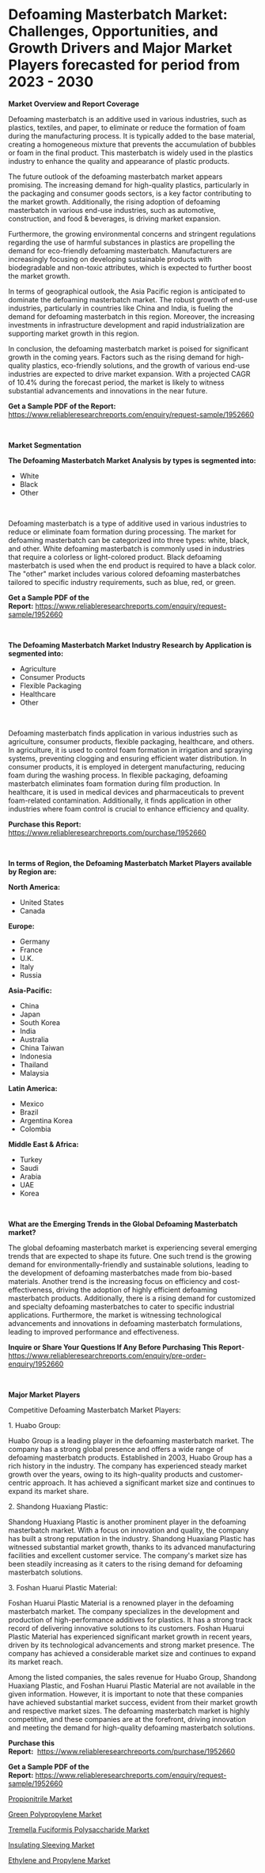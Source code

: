 <p><h1>Defoaming Masterbatch Market: Challenges, Opportunities, and Growth Drivers and Major Market Players forecasted for period from 2023 - 2030</h1></p><p><strong>Market Overview and Report Coverage</strong></p>
<p><p>Defoaming masterbatch is an additive used in various industries, such as plastics, textiles, and paper, to eliminate or reduce the formation of foam during the manufacturing process. It is typically added to the base material, creating a homogeneous mixture that prevents the accumulation of bubbles or foam in the final product. This masterbatch is widely used in the plastics industry to enhance the quality and appearance of plastic products.</p><p>The future outlook of the defoaming masterbatch market appears promising. The increasing demand for high-quality plastics, particularly in the packaging and consumer goods sectors, is a key factor contributing to the market growth. Additionally, the rising adoption of defoaming masterbatch in various end-use industries, such as automotive, construction, and food & beverages, is driving market expansion.</p><p>Furthermore, the growing environmental concerns and stringent regulations regarding the use of harmful substances in plastics are propelling the demand for eco-friendly defoaming masterbatch. Manufacturers are increasingly focusing on developing sustainable products with biodegradable and non-toxic attributes, which is expected to further boost the market growth.</p><p>In terms of geographical outlook, the Asia Pacific region is anticipated to dominate the defoaming masterbatch market. The robust growth of end-use industries, particularly in countries like China and India, is fueling the demand for defoaming masterbatch in this region. Moreover, the increasing investments in infrastructure development and rapid industrialization are supporting market growth in this region.</p><p>In conclusion, the defoaming masterbatch market is poised for significant growth in the coming years. Factors such as the rising demand for high-quality plastics, eco-friendly solutions, and the growth of various end-use industries are expected to drive market expansion. With a projected CAGR of 10.4% during the forecast period, the market is likely to witness substantial advancements and innovations in the near future.</p></p>
<p><strong>Get a Sample PDF of the Report:</strong> <a href="https://www.reliableresearchreports.com/enquiry/request-sample/1952660">https://www.reliableresearchreports.com/enquiry/request-sample/1952660</a></p>
<p>&nbsp;</p>
<p><strong>Market Segmentation</strong></p>
<p><strong>The Defoaming Masterbatch Market Analysis by types is segmented into:</strong></p>
<p><ul><li>White</li><li>Black</li><li>Other</li></ul></p>
<p>&nbsp;</p>
<p><p>Defoaming masterbatch is a type of additive used in various industries to reduce or eliminate foam formation during processing. The market for defoaming masterbatch can be categorized into three types: white, black, and other. White defoaming masterbatch is commonly used in industries that require a colorless or light-colored product. Black defoaming masterbatch is used when the end product is required to have a black color. The "other" market includes various colored defoaming masterbatches tailored to specific industry requirements, such as blue, red, or green.</p></p>
<p><strong>Get a Sample PDF of the Report:</strong>&nbsp;<a href="https://www.reliableresearchreports.com/enquiry/request-sample/1952660">https://www.reliableresearchreports.com/enquiry/request-sample/1952660</a></p>
<p>&nbsp;</p>
<p><strong>The Defoaming Masterbatch Market Industry Research by Application is segmented into:</strong></p>
<p><ul><li>Agriculture</li><li>Consumer Products</li><li>Flexible Packaging</li><li>Healthcare</li><li>Other</li></ul></p>
<p>&nbsp;</p>
<p><p>Defoaming masterbatch finds application in various industries such as agriculture, consumer products, flexible packaging, healthcare, and others. In agriculture, it is used to control foam formation in irrigation and spraying systems, preventing clogging and ensuring efficient water distribution. In consumer products, it is employed in detergent manufacturing, reducing foam during the washing process. In flexible packaging, defoaming masterbatch eliminates foam formation during film production. In healthcare, it is used in medical devices and pharmaceuticals to prevent foam-related contamination. Additionally, it finds application in other industries where foam control is crucial to enhance efficiency and quality.</p></p>
<p><strong>Purchase this Report:</strong>&nbsp; <a href="https://www.reliableresearchreports.com/purchase/1952660">https://www.reliableresearchreports.com/purchase/1952660</a></p>
<p>&nbsp;</p>
<p><strong>In terms of Region, the Defoaming Masterbatch Market Players available by Region are:</strong></p>
<p>
    <p> <strong> North America: </strong>
        <ul>
            <li>United States</li>
            <li>Canada</li>
        </ul>
        </p> 
    <p> <strong> Europe: </strong>
        <ul>
            <li>Germany</li>
            <li>France</li>
            <li>U.K.</li>
            <li>Italy</li>
            <li>Russia</li>
        </ul>
        </p> 
    <p> <strong> Asia-Pacific: </strong>
        <ul>
            <li>China</li>
            <li>Japan</li>
            <li>South Korea</li>
            <li>India</li>
            <li>Australia</li>
            <li>China Taiwan</li>
            <li>Indonesia</li>
            <li>Thailand</li>
            <li>Malaysia</li>
        </ul>
        </p> 
    <p> <strong> Latin America: </strong>
        <ul>
            <li>Mexico</li>
            <li>Brazil</li>
            <li>Argentina Korea</li>
            <li>Colombia</li>
        </ul>
        </p> 
    <p> <strong> Middle East & Africa: </strong>
        <ul>
            <li>Turkey</li>
            <li>Saudi</li>
            <li>Arabia</li>
            <li>UAE</li>
            <li>Korea</li>
        </ul>
    </p>
    </p>
<p>&nbsp;</p>
<p><strong>What are the Emerging Trends in the Global Defoaming Masterbatch market?</strong></p>
<p><p>The global defoaming masterbatch market is experiencing several emerging trends that are expected to shape its future. One such trend is the growing demand for environmentally-friendly and sustainable solutions, leading to the development of defoaming masterbatches made from bio-based materials. Another trend is the increasing focus on efficiency and cost-effectiveness, driving the adoption of highly efficient defoaming masterbatch products. Additionally, there is a rising demand for customized and specialty defoaming masterbatches to cater to specific industrial applications. Furthermore, the market is witnessing technological advancements and innovations in defoaming masterbatch formulations, leading to improved performance and effectiveness.</p></p>
<p><strong>Inquire or Share Your Questions If Any Before Purchasing This Report</strong>- <a href="https://www.reliableresearchreports.com/enquiry/pre-order-enquiry/1952660">https://www.reliableresearchreports.com/enquiry/pre-order-enquiry/1952660</a></p>
<p>&nbsp;</p>
<p><strong>Major Market Players</strong></p>
<p><p>Competitive Defoaming Masterbatch Market Players:</p><p>1. Huabo Group:</p><p>Huabo Group is a leading player in the defoaming masterbatch market. The company has a strong global presence and offers a wide range of defoaming masterbatch products. Established in 2003, Huabo Group has a rich history in the industry. The company has experienced steady market growth over the years, owing to its high-quality products and customer-centric approach. It has achieved a significant market size and continues to expand its market share.</p><p>2. Shandong Huaxiang Plastic:</p><p>Shandong Huaxiang Plastic is another prominent player in the defoaming masterbatch market. With a focus on innovation and quality, the company has built a strong reputation in the industry. Shandong Huaxiang Plastic has witnessed substantial market growth, thanks to its advanced manufacturing facilities and excellent customer service. The company's market size has been steadily increasing as it caters to the rising demand for defoaming masterbatch solutions.</p><p>3. Foshan Huarui Plastic Material:</p><p>Foshan Huarui Plastic Material is a renowned player in the defoaming masterbatch market. The company specializes in the development and production of high-performance additives for plastics. It has a strong track record of delivering innovative solutions to its customers. Foshan Huarui Plastic Material has experienced significant market growth in recent years, driven by its technological advancements and strong market presence. The company has achieved a considerable market size and continues to expand its market reach.</p><p>Among the listed companies, the sales revenue for Huabo Group, Shandong Huaxiang Plastic, and Foshan Huarui Plastic Material are not available in the given information. However, it is important to note that these companies have achieved substantial market success, evident from their market growth and respective market sizes. The defoaming masterbatch market is highly competitive, and these companies are at the forefront, driving innovation and meeting the demand for high-quality defoaming masterbatch solutions.</p></p>
<p><strong>Purchase this Report:</strong>&nbsp;&nbsp;<a href="https://www.reliableresearchreports.com/purchase/1952660">https://www.reliableresearchreports.com/purchase/1952660</a></p>
<p></p>
<p><strong>Get a Sample PDF of the Report:</strong>&nbsp;<a href="https://www.reliableresearchreports.com/enquiry/request-sample/1952660">https://www.reliableresearchreports.com/enquiry/request-sample/1952660</a></p>
<p><p><a href="https://github.com/sofyaavrova/Market-Research-Report-List-1/blob/main/propionitrile-market.md">Propionitrile Market</a></p><p><a href="https://github.com/merzlyukov93/Market-Research-Report-List-1/blob/main/green-polypropylene-market.md">Green Polypropylene Market</a></p><p><a href="https://github.com/sndrkn/Market-Research-Report-List-1/blob/main/tremella-fuciformis-polysaccharide-market.md">Tremella Fuciformis Polysaccharide Market</a></p><p><a href="https://github.com/melchekhinf/Market-Research-Report-List-1/blob/main/insulating-sleeving-market.md">Insulating Sleeving Market</a></p><p><a href="https://github.com/kholmovskayalyudmila/Market-Research-Report-List-1/blob/main/ethylene-and-propylene-market.md">Ethylene and Propylene Market</a></p></p>
